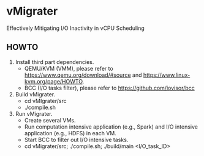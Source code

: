 vMigrater
=========
Effectively Mitigating I/O Inactivity in vCPU Scheduling

## HOWTO

1. Install third part dependencies.
	* QEMU/KVM (VMM), please refer to https://www.qemu.org/download/#source and https://www.linux-kvm.org/page/HOWTO.
	* BCC (I/O tasks filter), please refer to https://github.com/iovisor/bcc
2. Build vMigrater.
	* cd vMIgrater/src
	* ./compile.sh
3. Run vMigrater.
	* Create several VMs.
	* Run computation intensive application (e.g., Spark) and I/O intensive application (e.g., HDFS) in each VM.
	* Start BCC to filter out I/O intensive tasks.
	* cd vMigrater/src; ./compile.sh; ./build/main <I/O_task_ID>
